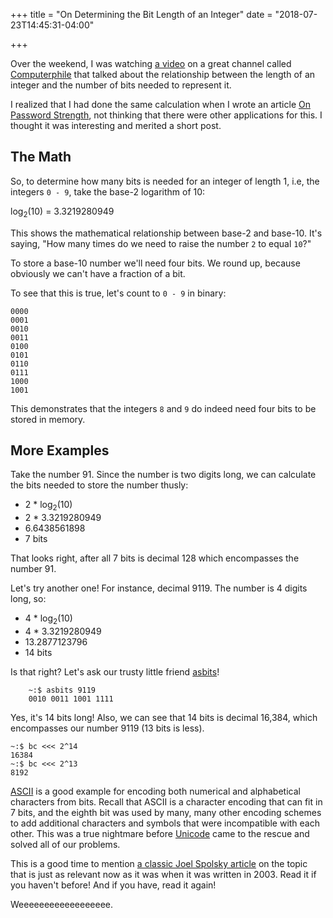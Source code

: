 +++
title = "On Determining the Bit Length of an Integer"
date = "2018-07-23T14:45:31-04:00"

+++

Over the weekend, I was watching [a video] on a great channel called [Computerphile] that talked about the relationship between the length of an integer and the number of bits needed to represent it.

I realized that I had done the same calculation when I wrote an article [On Password Strength], not thinking that there were other applications for this.  I thought it was interesting and merited a short post.

## The Math

So, to determine how many bits is needed for an integer of length 1, i.e, the integers `0 - 9`, take the base-2 logarithm of 10:

log<sub>2</sub>(10) = 3.3219280949

This shows the mathematical relationship between base-2 and base-10.  It's saying, "How many times do we need to raise the number `2` to equal `10`?"

To store a base-10 number we'll need four bits.  We round up, because obviously we can't have a fraction of a bit.

To see that this is true, let's count to `0 - 9` in binary:

	0000
	0001
	0010
	0011
	0100
	0101
	0110
	0111
	1000
	1001

This demonstrates that the integers `8` and `9` do indeed need four bits to be stored in memory.

## More Examples

Take the number 91.  Since the number is two digits long, we can calculate the bits needed to store the number thusly:

- 2 * log<sub>2</sub>(10)
- 2 * 3.3219280949
- 6.6438561898
- 7 bits

That looks right, after all 7 bits is decimal 128 which encompasses the number 91.

Let's try another one! For instance, decimal 9119.  The number is 4 digits long, so:

- 4 * log<sub>2</sub>(10)
- 4 * 3.3219280949
- 13.2877123796
- 14 bits

Is that right?  Let's ask our trusty little friend [asbits]!

      	~:$ asbits 9119
      	0010 0011 1001 1111

Yes, it's 14 bits long!  Also, we can see that 14 bits is decimal 16,384, which encompasses our number 9119 (13 bits is less).

	~:$ bc <<< 2^14
	16384
	~:$ bc <<< 2^13
	8192

[ASCII] is a good example for encoding both numerical and alphabetical characters from bits.  Recall that ASCII is a character encoding that can fit in 7 bits, and the eighth bit was used by many, many other encoding schemes to add additional characters and symbols that were incompatible with each other.  This was a true nightmare before [Unicode] came to the rescue and solved all of our problems.

This is a good time to mention [a classic Joel Spolsky article] on the topic that is just as relevant now as it was when it was written in 2003.  Read it if you haven't before!  And if you have, read it again!

Weeeeeeeeeeeeeeeeee.

[a video]: https://www.youtube.com/watch?v=thrx3SBEpL8
[Computerphile]: https://www.youtube.com/user/Computerphile
[On Password Strength]: /2018/05/30/on-password-strength/
[asbits]: https://github.com/btoll/tools/tree/master/c/asbits
[ASCII]: https://en.wikipedia.org/wiki/ASCII
[Unicode]: https://en.wikipedia.org/wiki/Unicode
[a classic Joel Spolsky article]: https://www.joelonsoftware.com/2003/10/08/the-absolute-minimum-every-software-developer-absolutely-positively-must-know-about-unicode-and-character-sets-no-excuses/

